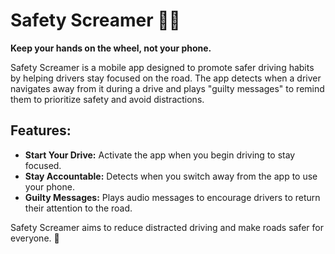 # Safety Screamer 🚗📢

**Keep your hands on the wheel, not your phone.**

Safety Screamer is a mobile app designed to promote safer driving habits by helping drivers stay focused on the road. The app detects when a driver navigates away from it during a drive and plays "guilty messages" to remind them to prioritize safety and avoid distractions.

## Features:
- **Start Your Drive:** Activate the app when you begin driving to stay focused.
- **Stay Accountable:** Detects when you switch away from the app to use your phone.
- **Guilty Messages:** Plays audio messages to encourage drivers to return their attention to the road.

Safety Screamer aims to reduce distracted driving and make roads safer for everyone. 🚦
